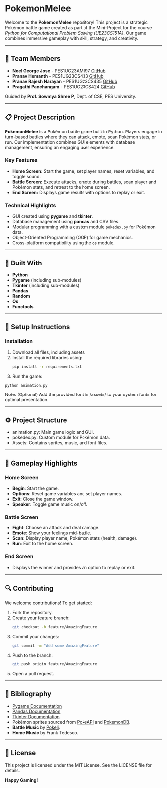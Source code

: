 # PokemonMelee

Welcome to the **PokemonMelee** repository! This project is a strategic Pokémon battle game created as part of the Mini-Project for the course _Python for Computational Problem Solving (UE23CS151A)_. Our game combines immersive gameplay with skill, strategy, and creativity.

---

## 👥 Team Members

- **Noel George Jose** - PES1UG23AM197 [GitHub](https://github.com/NJWasTaken)
- **Pranav Hemanth** - PES1UG23CS433 [GitHub](https://github.com/Pranavh-2004/)
- **Pranav Rajesh Narayan** - PES1UG23CS435 [GitHub](https://github.com/pranav-rn)
- **Pragathi Panchangam** - PES1UG23CS424 [GitHub](https://github.com/pragathip005)

Guided by **Prof. Sowmya Shree P**, Dept. of CSE, PES University.

---

## 📋 Project Description

**PokemonMelee** is a Pokémon battle game built in Python. Players engage in turn-based battles where they can attack, emote, scan Pokémon stats, or run. Our implementation combines GUI elements with database management, ensuring an engaging user experience.

### Key Features

- **Home Screen:** Start the game, set player names, reset variables, and toggle sound.
- **Battle Screen:** Execute attacks, emote during battles, scan player and Pokémon stats, and retreat to the home screen.
- **End Screen:** Displays game results with options to replay or exit.

### Technical Highlights

- GUI created using **pygame** and **tkinter**.
- Database management using **pandas** and CSV files.
- Modular programming with a custom module `pokedex.py` for Pokémon data.
- Object-Oriented Programming (OOP) for game mechanics.
- Cross-platform compatibility using the `os` module.

---

## 🚀 Built With

- **Python**
- **Pygame** (including sub-modules)
- **Tkinter** (including sub-modules)
- **Pandas**
- **Random**
- **Os**
- **Functools**

---

## 📡 Setup Instructions

### Installation

1. Download all files, including assets.
2. Install the required libraries using:
   ```bash
   pip install -r requirements.txt
   ```
3. Run the game:

```bash
python animation.py
```

Note: (Optional) Add the provided font in /assets/ to your system fonts for optimal presentation.

---

## ⚙️ Project Structure

- animation.py: Main game logic and GUI.
- pokedex.py: Custom module for Pokémon data.
- Assets: Contains sprites, music, and font files.

---

## 🔧 Gameplay Highlights

### Home Screen

- **Begin**: Start the game.
- **Options**: Reset game variables and set player names.
- **Exit**: Close the game window.
- **Speaker**: Toggle game music on/off.

### Battle Screen

- **Fight**: Choose an attack and deal damage.
- **Emote**: Show your feelings mid-battle.
- **Scan**: Display player name, Pokémon stats (health, damage).
- **Run**: Exit to the home screen.

### End Screen

- Displays the winner and provides an option to replay or exit.

---

## 🔍 Contributing

We welcome contributions! To get started:

1. Fork the repository.
2. Create your feature branch:
   ```bash
   git checkout -b feature/AmazingFeature
   ```
3. Commit your changes:
   ```bash
   git commit -m "Add some AmazingFeature"
   ```
4. Push to the branch:
   ```bash
   git push origin feature/AmazingFeature
   ```
5. Open a pull request.

---

## 🎵 Bibliography

- [Pygame Documentation](https://www.pygame.org/docs/)
- [Pandas Documentation](https://pandas.pydata.org/docs/)
- [Tkinter Documentation](https://docs.python.org/3/library/tkinter.html)
- Pokémon sprites sourced from [PokeAPI](https://pokeapi.co/) and [PokemonDB](https://pokemondb.net/).
- **Battle Music** by [Pokeli](https://www.youtube.com/user/PkmnBWremix).
- **Home Music** by Frank Tedesco.

---

## 📜 License

This project is licensed under the MIT License. See the LICENSE file for details.

**Happy Gaming!**
